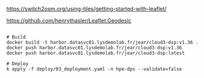 

https://switch2osm.org/using-tiles/getting-started-with-leaflet/

https://github.com/henrythasler/Leaflet.Geodesic

```

# Build
docker build -t harbor.datasvc01.lysdemolab.fr/jear/cloud3-dsp:v1.36 .
docker push harbor.datasvc01.lysdemolab.fr/jear/cloud3-dsp:v1.36
docker push harbor.datasvc01.lysdemolab.fr/jear/cloud3-dsp:latest

# Deploy
k apply -f deploy/03_deployment.yaml -n hpe-dps --validate=false


```
